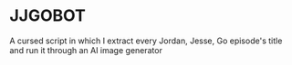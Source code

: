 # JJGOBOT
A cursed script in which I extract every Jordan, Jesse, Go episode's title and run it through an AI image generator
